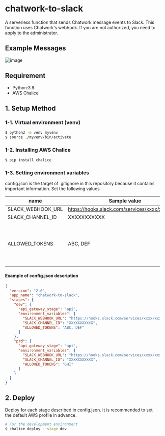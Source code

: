 # chatwork-to-slack
A serverless function that sends Chatwork message events to Slack. This function uses Chatwork's webhook. If you are not authorized, you need to apply to the administrator.

## Example Messages
![image](https://user-images.githubusercontent.com/8668892/125169475-45382580-e1e5-11eb-948b-82ae1bf4a5f6.png)

## Requirement
- Python:3.8
- AWS Chalice

## 1. Setup Method
### 1-1. Virtual environment (venv)
```bash
$ python3 -m venv myvenv
$ source ./myvenv/bin/activate
```

### 1-2. Installing AWS Chalice
```bash
$ pip install chalice
```

### 1-3. Setting environment variables
config.json is the target of .gitignore in this repository because it contains important information. Set the following values

| name | Sample value | remarks |
----|----|----
| SLACK_WEBHOOK_URL | https://hooks.slack.com/services/xxxx/xxxx/xxxx |  |
| SLACK_CHANNEL_ID | XXXXXXXXXXX |  |
| ALLOWED_TOKENS | ABC, DEF | Specify a comma-separated list of Chatwork webhook tokens. |

#### Example of config.json description
```json
{
  "version": "2.0",
  "app_name": "chatwork-to-slack",
  "stages": {
    "dev": {
      "api_gateway_stage": "api",
      "environment_variables": {
        "SLACK_WEBHOOK_URL": "https://hooks.slack.com/services/xxxx/xxxxx/xxxx",
        "SLACK_CHANNEL_ID": "XXXXXXXXXXX",
        "ALLOWED_TOKENS": "ABC, DEF"
      }
    },
    "prd": {
      "api_gateway_stage": "api",
      "environment_variables": {
        "SLACK_WEBHOOK_URL": "https://hooks.slack.com/services/xxxx/xxxx/xxxx",
        "SLACK_CHANNEL_ID": "XXXXXXXXXXX",
        "ALLOWED_TOKENS": "GHI"
      }
    }
  }
}

```

## 2. Deploy
Deploy for each stage described in config.json. It is recommended to set the default AWS profile in advance.

```bash
# For the development environment
$ chalice deploy --stage dev
```